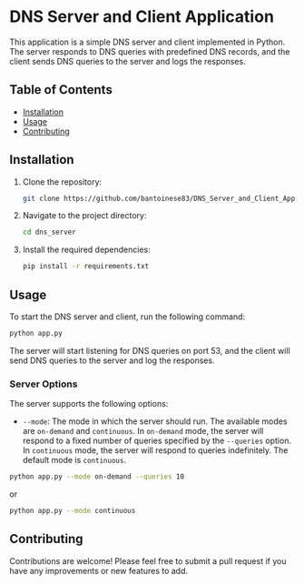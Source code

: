 # DNS Server and Client Application

This application is a simple DNS server and client implemented in Python. The server responds to DNS queries with predefined DNS records, and the client sends DNS queries to the server and logs the responses.

## Table of Contents

- [Installation](#installation)
- [Usage](#usage)
- [Contributing](#contributing)

## Installation

1. Clone the repository:
    ```bash
    git clone https://github.com/bantoinese83/DNS_Server_and_Client_Application.git
    ```
2. Navigate to the project directory:
    ```bash
    cd dns_server
    ```
3. Install the required dependencies:
    ```bash
    pip install -r requirements.txt
    ```

## Usage

To start the DNS server and client, run the following command:

```bash
python app.py
```

The server will start listening for DNS queries on port 53, and the client will send DNS queries to the server and log the responses.

### Server Options

The server supports the following options:

- `--mode`: The mode in which the server should run. The available modes are `on-demand` and `continuous`. In `on-demand` mode, the server will respond to a fixed number of queries specified by the `--queries` option. In `continuous` mode, the server will respond to queries indefinitely. The default mode is `continuous`.
```bash
python app.py --mode on-demand --queries 10 
```
or
```bash
python app.py --mode continuous
```
## Contributing
Contributions are welcome! Please feel free to submit a pull request if you have any improvements or new features to add.


